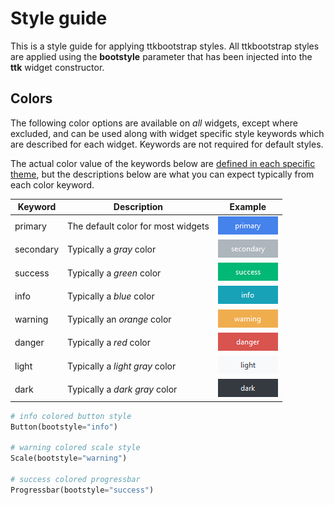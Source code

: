 # Style guide

This is a style guide for applying ttkbootstrap styles. All ttkbootstrap styles
are applied using the **bootstyle** parameter that has been injected into the
**ttk** widget constructor.

## Colors

The following color options are available on _all_ widgets, except where 
excluded, and can be used along with widget specific style keywords which 
are described for each widget. Keywords are not required for default styles. 

The actual color value of the keywords below are 
[defined in each specific theme](../themes/definitions.md), but the 
descriptions below are what you can expect typically from each color keyword.

| Keyword      | Description                           | Example |
| ---          | ---                                   | ---      |
| primary    | The default color for most widgets    | ![primary](../assets/colors/primary.png) |
| secondary  | Typically a _gray_ color              | ![secondary](../assets/colors/secondary.png) |
| success    | Typically a _green_ color             | ![success](../assets/colors/success.png) |
| info       | Typically a _blue_ color              | ![info](../assets/colors/info.png) |
| warning    | Typically an _orange_ color           | ![warning](../assets/colors/warning.png) |
| danger     | Typically a _red_ color               | ![danger](../assets/colors/danger.png) |
| light      | Typically a _light gray_ color        | ![light](../assets/colors/light.png) |
| dark       | Typically a _dark gray_ color         | ![dark](../assets/colors/dark.png) |


```python
# info colored button style
Button(bootstyle="info")

# warning colored scale style
Scale(bootstyle="warning")

# success colored progressbar
Progressbar(bootstyle="success")
```